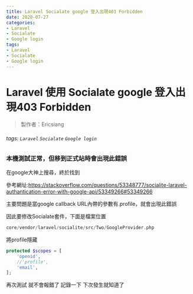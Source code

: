```yaml
---
title: Laravel Socialate google 登入出現403 Forbidden
date: 2020-07-27
categories:
- Laravel
- Socialate
- Google login
tags:
- Laravel
- Socialate
- Google login
---
```

# Laravel 使用 Socialate google 登入出現403 Forbidden
>製作者：Ericsiang
>
###### tags: `Laravel` `Socialate` `Google login`

### 本機測試正常，但移到正式站時會出現此錯誤

在google大神上搜尋，終於找到

參考網址:https://stackoverflow.com/questions/53348777/socialite-laravel-authantication-error-with-google-api/53349266#53349266

主要問題是當google callback URL內帶的參數有.profile，就會出現此錯誤

因此要修改Socialate套件，下面是檔案位置
``` php
core/vendor/laravel/socialite/src/Two/GoogleProvider.php
``` 

將profile隱藏
``` php
protected $scopes = [
    'openid',
    //'profile',
    'email',
];
``` 

再次測試  就不會報錯了
記錄一下   下次發生就知道了